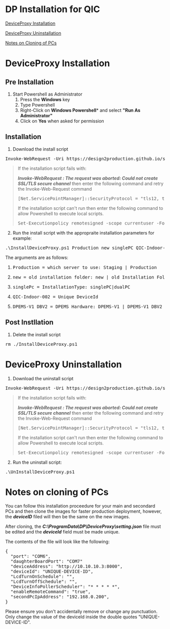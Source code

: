 # DP Installation for QIC

[DeviceProxy Installation](#deviceproxy-installation)

[DeviceProxy Uninstallation](#deviceproxy-uninstallation)

[Notes on Cloning of PCs](#notes-on-cloning-of-pcs)

# DeviceProxy Installation

## Pre Installation
1. Start Powershell as Administrator
    1. Press the **Windows** key
    2. Type Powershell
    3. Right-Click on **Windows Powershell*** and select **"Run As Administrator"**
    4. Click on **Yes** when asked for permission


## Installation

1. Download the install script
<pre>
Invoke-WebRequest -Uri https://design2production.github.io/scoop/InstallDeviceProxy.ps1 -OutFile InstallDeviceProxy.ps1
</pre>

> If the installation script fails with:
>
> ***Invoke-WebRequest : The request was aborted: Could not create SSL/TLS secure channel***
> then enter the following command and retry the Invoke-Web-Request command
> <pre>
> [Net.ServicePointManager]::SecurityProtocol = "tls12, tls11, tls"
> </pre>
> If the installation script can't run then enter the following command to allow Powershell to execute local scripts.
> <pre>
> Set-Executionpolicy remotesigned -scope currentuser -Force 
> </pre>

2. Run the install script with the appropraite installation parameters for example:
<pre>
.\InstallDeviceProxy.ps1 Production new singlePC QIC-Indoor-002 DPEMS-V1_DBV2
</pre>
The arguments are as follows:
   1. <pre>Production = which server to use: Staging | Production</pre>
   2. <pre>new = old installation folder: new | old Installation Folder</pre>
   3. <pre>singlePc = InstallationType: singlePC|dualPC</pre>
   4. <pre>QIC-Indoor-002 = Unique DeviceId</pre>
   5. <pre>DPEMS-V1_DBV2 = DPEMS Hardware: DPEMS-V1 | DPEMS-V1_DBV2 | DPEMS-V1_DBV3 | DPEMS-V1_FANEXT | DPEMS-V2</pre>

## Post Instllation

1. Delete the install script
<pre>
rm ./InstallDeviceProxy.ps1
</pre>

# DeviceProxy Uninstallation

1. Download the uninstall script
<pre>
Invoke-WebRequest -Uri https://design2production.github.io/scoop/UnInstallDeviceProxy.ps1 -OutFile UnInstallDeviceProxy.ps1
</pre>

> If the installation script fails with:
>
> ***Invoke-WebRequest : The request was aborted: Could not create SSL/TLS secure channel***
> then enter the following command and retry the Invoke-Web-Request command
> <pre>
> [Net.ServicePointManager]::SecurityProtocol = "tls12, tls11, tls"
> </pre>
> If the installation script can't run then enter the following command to allow Powershell to execute local scripts.
> <pre>
> Set-Executionpolicy remotesigned -scope currentuser -Force 
> </pre>

2. Run the uninstall script:
<pre>
.\UnInstallDeviceProxy.ps1
</pre>

# Notes on cloning of PCs

You can follow this installation proceedure for your main and secondard PCs and then clone the images for faster production deployment, however, the ***deviceID*** filed will then be the same on the new images.

After cloning, the ***C:\ProgramData\DP\DeviceProxy\setting.json*** file must be edited and the ***deviceId*** field must be made unique.

The contents of the file will look like the following:
<pre>
{
  "port": "COM6",
  "daughterBoardPort": "COM7"
  "deviceAddress": "http://10.10.10.3:8000",
  "deviceId": "UNIQUE-DEVICE-ID",
  "LcdTurnOnSchedule": "",
  "LcdTurnOffSchedule": "",
  "DeviceInfoPollerScheduler": "* * * * *",
  "enableRemoteCommand": "true",
  "secondPcIpAddress": "192.168.0.200",
}
</pre>

Please ensure you don't accidentally remove or change any punctuation. Only change the value of the deviceId inside the double quotes "UNIQUE-DEVICE-ID".
